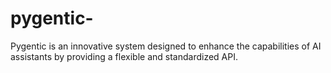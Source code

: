 # pygentic-
Pygentic is an innovative system designed to enhance the capabilities of AI assistants by providing a flexible and standardized API. 
